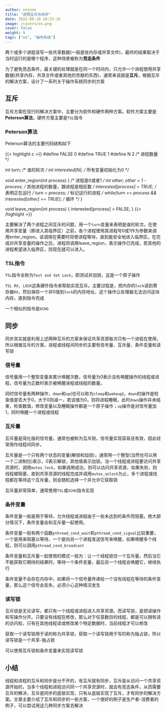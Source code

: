 ```yaml
---
author: xnzone 
title: "进程互斥与同步"
date: 2022-09-10 10:23:32
image: /covers/os.png
cover: false
weight: 9 
tags: ["os", "操作系统"]
---
```


两个或多个进程读写一些共享数据(一般是驻内存或共享文件)，最终的结果取决于当时运行的是哪个程序，这种场景被称为**竞态条件**

为了避免竞态条件，最关键的处理就是在同一个时间内，只允许一个进程使用共享数据(共享内存，共享文件或者其他的贡献的东西)，通常来说就是**互斥**。根据互斥的解决方案，设计了一系列关于操作系统同步的方案

## 互斥
互斥方案在现行的解决方案中，主要分为软件和硬件两种方案。软件方案主要是**Peterson算法**，硬件方案主要是`TSL`指令

### Peterson算法
Peterson算法的主要代码结构如下

{{< highlight c >}}
#define FALSE 0
#define TRUE 1
#define N 2 /* 进程数量 */

int turn; /* 谁的轮次 */
int interested[N]; /* 所有变量初始化为0 */

void enter_region(int process) { /* 进程是0或者1 */
    int other;
    other = 1 - process; /* 其他进程的数量，跟进程是相反数 */
    interested[process] = TRUE; /* 表明正在运行 */
    turn = process; /* 标记运行的进程 */
    while(turn == process && interested[other] == TRUE); /* 循环 */
}

void leave_region(int process) {
    interested[process] = FALSE;
}
{{< /highlight >}}

主要解决了两个进程之间互斥的问题，用一个`turn`变量来表明是谁的轮次。在使用共享变量（即进入其临界区）之前，各个进程使用其进程号0或1作为参数来调用enter_region。该调用在需要时将使进程等待，直到能安全地进入临界区。在完成对共享变量的操作之后，进程将调用leave_region，表示操作已完成，若其他的进程希望进入临界区，则现在就可以进入。

### TSL指令
`TSL`指令全称为`Test and Set Lock`，即测试并加锁，这是一个原子操作

`TSL RX, LOCK`这条硬件指令来帮助实现互斥。主要过程是，把内存的`lock`读到寄存器`RX`，然后保存一个非0值到`lock`的内存地址，这个操作让处理器无法访问这块内存，直到指令完成

一个相似的指令是`XCHG`

## 同步
同步其实就是利用上述两种互斥的方案来保证共享资源每次只有一个进程在使用，所以根据互斥的方案，进程或线程间同步的主要有信号量、互斥量、条件变量和读写锁

### 信号量
信号量用一个整型变量来累计唤醒次数，信号量为0表示没有唤醒操作的线程或进程，信号量为正数时表示被唤醒进程或线程的数量。

同时信号量有两种操作，`down`和`up`(也可以称为`sleep`和`wakeup`)。`down`的操作是检查值是否大于0，大于0则减一，若该值为0，则将进程睡眠，此时`down`操作并未结束，检查数值，修改变量以及睡眠操作都是一个原子操作；`up`操作是对信号量加1，同时唤醒一个进程或线程

### 互斥量
互斥量是简化版的信号量，通常也被称为互斥锁，信号量实现容易且有效，因此经常用作线程间同步。

互斥量是一个只有两个状态的变量(解锁和加锁)，通常用一个整型(当然也可以用一个二进制位)表示，0表示解锁，其他值表示加锁。当一个线程或进程要访问共享资源时，调用`mutex_lock`，如果调用成功，则可以访问共享资源，如果失败，则线程被阻塞，直到共享资源的线程完成并调用`mutex_unlock`为止，多个进程或线程都在等待这个互斥量，则会随机选择一个并允许它获取锁

互斥量非常简单，通常使用`TSL`或`XCHG`指令实现

### 条件变量
条件变量一般是用于等待，允许线程或进程由于一些未达到的条件而阻塞。绝大部分情况下，条件变量会和互斥量一起使用。

条件变量一般有两个函数`pthread_cond_wait`和`pthread_cond_signal`比较重要，一个是用来阻塞以等待，一个是向另一个进程发送信号来唤醒，如果唤醒多个线程，则可以调用`pthread_cond_broadcast`

条件变量和互斥量一起使用的模式一般为：让一个线程锁住一个互斥量，然后当它不能获取它期待的结果时，等待一个条件变量，最后另一个线程会唤醒它，继续执行

条件变量不会存在内存中，如果将一个信号量传递给一个没有线程在等待的条件变量，那么这个信号会丢失，必须小心这种情况发生

### 读写锁
互斥锁是无论读写，都只有一个线程或进程进入共享资源。而读写锁，是把读操作和写操作分开。只要没有线程在修改，那么对于任意数目的线程，都是可以拥有读的访问权，只有在其他线程读或修改某个特定数据时，当前线程才可以修改

获取一个读写锁用于读的称为共享锁，获取一个读写锁用于写的称为独占锁，所以读写锁是一个共享-独占锁

可以使用互斥锁和条件变量来实现读写锁


## 小结
线程和进程的互斥和同步是分不开的，有互斥就有同步，互斥是从访问一个共享资源开始的，当多个线程和进程访问同一个共享资源时，就会有竞态条件，从而需要互斥的解决，互斥是同步的底层实现，只有从底层实现了互斥，才有同步的解决方案。文章主要介绍了互斥和同步的一些方案，一个很好的例子是生产者-消费者的例子，可以尝试用这几种同步方案去解决